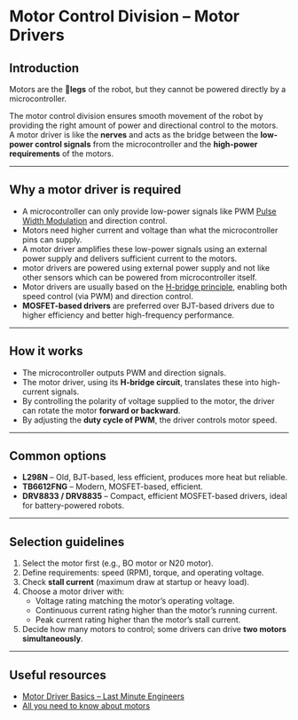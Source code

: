 # Motor Control Division – Motor Drivers

## Introduction
Motors are the 🦵**legs** of the robot, but they cannot be powered directly by a microcontroller. 
 
The motor control division ensures smooth movement of the robot by providing the right amount of power and directional control to the motors.  
A motor driver is like the **nerves** and acts as the bridge between the **low-power control signals** from the microcontroller and the **high-power requirements** of the motors.  

---

## Why a motor driver is required
- A microcontroller can only provide low-power signals like PWM [Pulse Width Modulation](https://learn.sparkfun.com/tutorials/pulse-width-modulation/all) and direction control.  
- Motors need higher current and voltage than what the microcontroller pins can supply.  
- A motor driver amplifies these low-power signals using an external power supply and delivers sufficient current to the motors.
- motor drivers are powered using external power supply and not like other sensors which can be powered from microcontroller itself.  
- Motor drivers are usually based on the [H-bridge principle](https://www.build-electronic-circuits.com/h-bridge/), enabling both speed control (via PWM) and direction control.  
- **MOSFET-based drivers** are preferred over BJT-based drivers due to higher efficiency and better high-frequency performance.  

---

## How it works
- The microcontroller outputs PWM and direction signals.  
- The motor driver, using its **H-bridge circuit**, translates these into high-current signals.  
- By controlling the polarity of voltage supplied to the motor, the driver can rotate the motor **forward or backward**.  
- By adjusting the **duty cycle of PWM**, the driver controls motor speed.  

---

## Common options
- **L298N** – Old, BJT-based, less efficient, produces more heat but reliable.  
- **TB6612FNG** – Modern, MOSFET-based, efficient.  
- **DRV8833 / DRV8835** – Compact, efficient MOSFET-based drivers, ideal for battery-powered robots.  

---

## Selection guidelines
1. Select the motor first (e.g., BO motor or N20 motor).  
2. Define requirements: speed (RPM), torque, and operating voltage.  
3. Check **stall current** (maximum draw at startup or heavy load).  
4. Choose a motor driver with:  
   - Voltage rating matching the motor’s operating voltage.  
   - Continuous current rating higher than the motor’s running current.  
   - Peak current rating higher than the motor’s stall current.  
5. Decide how many motors to control; some drivers can drive **two motors simultaneously**.  

---

## Useful resources

- [Motor Driver Basics – Last Minute Engineers](https://lastminuteengineers.com/l298n-dc-stepper-driver-arduino-tutorial/)  
- [All you need to know about motors](https://www.youtube.com/watch?v=CjEYVcPu2vM)
  


